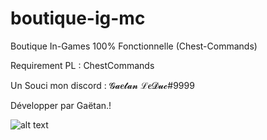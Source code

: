 # boutique-ig-mc
Boutique In-Games 100% Fonctionnelle (Chest-Commands)

Requirement PL : ChestCommands

Un Souci mon discord : 𝓖𝓪𝒆𝓽𝓪𝓷 ℒ𝒆𝓓𝓾𝓬#9999 

Développer par Gaëtan.!

![alt text](https://imgur.com/eRrSskN.png)
